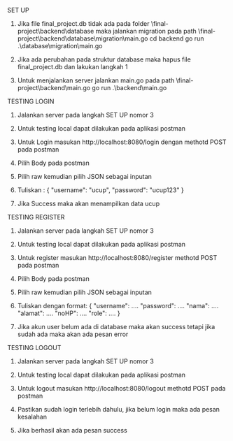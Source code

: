 SET UP

1. Jika file final_project.db tidak ada pada folder \final-project\backend\database maka jalankan migration pada path \final-project\backend\database\migration\main.go
   cd backend
   go run .\database\migration\main.go

2. Jika ada perubahan pada struktur database maka hapus file final_project.db dan lakukan langkah 1

3. Untuk menjalankan server jalankan main.go pada path \final-project\backend\main.go
   go run .\backend\main.go

TESTING LOGIN

1. Jalankan server pada langkah SET UP nomor 3

2. Untuk testing local dapat dilakukan pada aplikasi postman

3. Untuk Login masukan http://localhost:8080/login dengan methotd POST pada postman

4. Pilih Body pada postman

5. Pilih raw kemudian pilih JSON sebagai inputan

6. Tuliskan :
   {
   "username": "ucup",
   "password": "ucup123"
   }

7. Jika Success maka akan menampilkan data ucup

TESTING REGISTER

1. Jalankan server pada langkah SET UP nomor 3

2. Untuk testing local dapat dilakukan pada aplikasi postman

3. Untuk register masukan http://localhost:8080/register methotd POST pada postman

4. Pilih Body pada postman

5. Pilih raw kemudian pilih JSON sebagai inputan

6. Tuliskan dengan format:
   {
   "username": ....
   "password": ....
   "nama": ....
   "alamat": ....
   "noHP": ....
   "role": ....
   }

7. Jika akun user belum ada di database maka akan success tetapi jika sudah ada maka akan ada pesan error

TESTING LOGOUT

1. Jalankan server pada langkah SET UP nomor 3

2. Untuk testing local dapat dilakukan pada aplikasi postman

3. Untuk logout masukan http://localhost:8080/logout methotd POST pada postman

4. Pastikan sudah login terlebih dahulu, jika belum login maka ada pesan kesalahan

5. Jika berhasil akan ada pesan success
